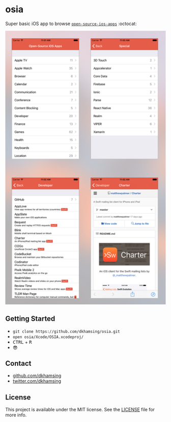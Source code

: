 # osia

Super basic iOS app to browse [`open-source-ios-apps`](https://github.com/dkhamsing/open-source-ios-apps) :octocat:

![](Assets/0.png)

## Getting Started


- `git clone https://github.com/dkhamsing/osia.git`
- `open osia/Xcode/OSIA.xcodeproj/`
- <kbd>CTRL</kbd> + <kbd>R</kbd>
- :sunglasses:


## Contact
- [github.com/dkhamsing](https://github.com/dkhamsing)
- [twitter.com/dkhamsing](https://twitter.com/dkhamsing)

## License

This project is available under the MIT license. See the [LICENSE](LICENSE) file for more info.
